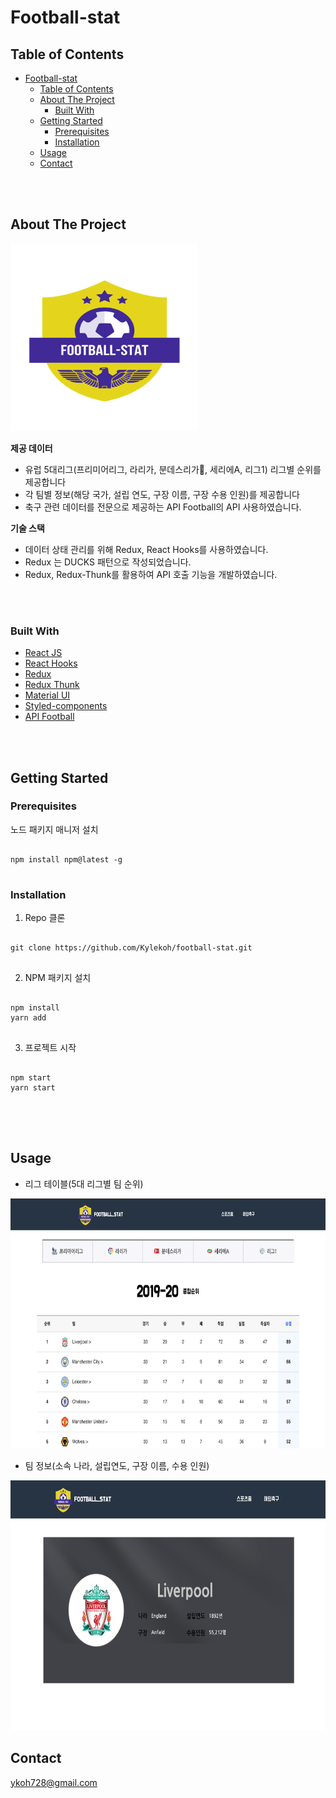 # Football-stat

## Table of Contents
- [Football-stat](#football-stat)
  - [Table of Contents](#table-of-contents)
  - [About The Project](#about-the-project)
    - [Built With](#built-with)
  - [Getting Started](#getting-started)
    - [Prerequisites](#prerequisites)
    - [Installation](#installation)
  - [Usage](#usage)
  - [Contact](#contact)

<br/>
<br/>


## About The Project
<img src='./src/Images/logo1.png' width="300" height="300" margin="0 auto">
<br/>

__제공 데이터__
- 유럽 5대리그(프리미어리그, 라리가, 분데스리가, 세리에A, 리그1) 리그별 순위를 제공합니다
- 각 팀별 정보(해당 국가, 설립 연도, 구장 이름, 구장 수용 인원)를 제공합니다
- 축구 관련 데이터를 전문으로 제공하는 API Football의 API 사용하였습니다.

__기술 스택__
- 데이터 상태 관리를 위해 Redux, React Hooks를 사용하였습니다.
- Redux 는 DUCKS 패턴으로 작성되었습니다.
- Redux, Redux-Thunk를 활용하여 API 호출 기능을 개발하였습니다. 

<br/>
<br/>

### Built With
- [React JS](https://ko.reactjs.org/)
- [React Hooks](https://ko.reactjs.org/docs/hooks-intro.html)
- [Redux](https://redux.js.org/)
- [Redux Thunk](https://github.com/reduxjs/redux-thunk)
- [Material UI](https://material-ui.com/)
- [Styled-components](https://styled-components.com/)
- [API Football](https://www.api-football.com/)


<br/>
<br/>

## Getting Started

### Prerequisites
노드 패키지 매니저 설치
<pre>
<code>
npm install npm@latest -g
</code>
</pre>

### Installation
1. Repo 클론
<pre>
<code>
git clone https://github.com/Kylekoh/football-stat.git
</code>
</pre> 

2. NPM 패키지 설치
<pre>
<code>
npm install
yarn add
</code>
</pre> 

3. 프로젝트 시작
<pre>
<code>
npm start
yarn start
</code>
</pre> 

<br/>
<br/>

## Usage
- 리그 테이블(5대 리그별 팀 순위)
<img src='./src/Images/stat_table.png' width="600" height="400" margin="0 auto">
<br/>

- 팀 정보(소속 나라, 설립연도, 구장 이름, 수용 인원)
<img src='./src/Images/stat_team.png' width="600" height="400" margin="0 auto">

<br/>

## Contact
<ykoh728@gmail.com>